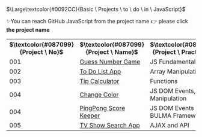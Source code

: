 $\Large\textcolor{#0092CC}{Basic \ Projects \ to \ do \ in \ JavaScript}$

✨You can reach GitHub JavaScript from the project name 👉 please click **the project name**

<table style="width:100%">
  <tr>
    <th class="title">$\textcolor{#087099}{Project \ No}$</th>
    <th class="title">$\textcolor{#087099}{Project \ Name}$</th>
    <th class="title">$\textcolor{#087099}{Project \ Practise}$</th>
  </tr>
  <tr>
    <td>001</td>
    <td><a href="https://github.com/FCimendere/Dive-into-JS/tree/main/guessNumberGame">Guess Number Game </a></td>
    <td>JS Fundamentals</td>
  </tr>
  <tr>
    <td>002</td>
    <td><a href="https://github.com/FCimendere/Dive-into-JS/tree/main/ToDoListProject">To Do List App </a></td>
    <td>Array Manipulations</td>
  </tr>
  <tr>
    <td>003</td>
    <td><a href="https://github.com/FCimendere/Dive-into-JS/tree/main/tipCalculator">Tip Calculator </a></td>
    <td>Functions</td>
  </tr>
  <tr>
    <td>004</td>
    <td><a href="https://github.com/FCimendere/Dive-into-JS/tree/main/changeColor">Change Color </a></td>
    <td>JS DOM Events, DOM Manipulation</td>
  </tr>
<tr>
    <td>004</td>
    <td><a href="https://github.com/FCimendere/Dive-into-JS/tree/main/scoreKeeper">PingPong Score Keeper</a></td>
    <td>JS DOM Events & BULMA Framework</td>
  </tr>
  <tr>
    <td>005</td>
    <td><a href="https://github.com/FCimendere/Dive-into-JS/tree/main/TvShowSearchApp">TV Show Search App</a></td>
    <td>AJAX and API</td>
  </tr>






  
</table>
